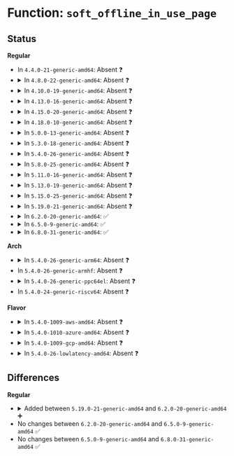 # Function: <code>soft_offline_in_use_page</code>

## Status
<b>Regular</b>
<ul>
<li>
In <code>4.4.0-21-generic-amd64</code>: Absent ❓
</li>
<li>
<details>
<summary>In <code>4.8.0-22-generic-amd64</code>: Absent ❓</summary>

```json
{
  "name": "soft_offline_in_use_page",
  "collision_type": "Unique Static",
  "inline_type": "Full",
  "funcs": [
    {
      "addr": 18446744071581105101,
      "name": "soft_offline_in_use_page",
      "external": false,
      "loc": "mm/memory-failure.c:1689",
      "file": "mm/memory-failure.c",
      "inline": "not declared, inlined",
      "caller_inline": [
        "mm/memory-failure.c:soft_offline_page"
      ],
      "caller_func": []
    }
  ],
  "symbols": []
}
```
</details>
</li>
<li>
<details>
<summary>In <code>4.10.0-19-generic-amd64</code>: Absent ❓</summary>

```json
{
  "name": "soft_offline_in_use_page",
  "collision_type": "Unique Static",
  "inline_type": "Full",
  "funcs": [
    {
      "addr": 18446744071581180250,
      "name": "soft_offline_in_use_page",
      "external": false,
      "loc": "mm/memory-failure.c:1685",
      "file": "mm/memory-failure.c",
      "inline": "not declared, inlined",
      "caller_inline": [
        "mm/memory-failure.c:soft_offline_page"
      ],
      "caller_func": []
    }
  ],
  "symbols": []
}
```
</details>
</li>
<li>
<details>
<summary>In <code>4.13.0-16-generic-amd64</code>: Absent ❓</summary>

```json
{
  "name": "soft_offline_in_use_page",
  "collision_type": "Unique Static",
  "inline_type": "Full",
  "funcs": [
    {
      "addr": 18446744071581228332,
      "name": "soft_offline_in_use_page",
      "external": false,
      "loc": "mm/memory-failure.c:1683",
      "file": "mm/memory-failure.c",
      "inline": "not declared, inlined",
      "caller_inline": [
        "mm/memory-failure.c:soft_offline_page"
      ],
      "caller_func": []
    }
  ],
  "symbols": []
}
```
</details>
</li>
<li>
<details>
<summary>In <code>4.15.0-20-generic-amd64</code>: Absent ❓</summary>

```json
{
  "name": "soft_offline_in_use_page",
  "collision_type": "Unique Static",
  "inline_type": "Full",
  "funcs": [
    {
      "addr": 18446744071581359440,
      "name": "soft_offline_in_use_page",
      "external": false,
      "loc": "mm/memory-failure.c:1681",
      "file": "mm/memory-failure.c",
      "inline": "not declared, inlined",
      "caller_inline": [
        "mm/memory-failure.c:soft_offline_page"
      ],
      "caller_func": []
    }
  ],
  "symbols": []
}
```
</details>
</li>
<li>
<details>
<summary>In <code>4.18.0-10-generic-amd64</code>: Absent ❓</summary>

```json
{
  "name": "soft_offline_in_use_page",
  "collision_type": "Unique Static",
  "inline_type": "Full",
  "funcs": [
    {
      "addr": 18446744071581507790,
      "name": "soft_offline_in_use_page",
      "external": false,
      "loc": "mm/memory-failure.c:1807",
      "file": "mm/memory-failure.c",
      "inline": "not declared, inlined",
      "caller_inline": [
        "mm/memory-failure.c:soft_offline_page"
      ],
      "caller_func": []
    }
  ],
  "symbols": []
}
```
</details>
</li>
<li>
<details>
<summary>In <code>5.0.0-13-generic-amd64</code>: Absent ❓</summary>

```json
{
  "name": "soft_offline_in_use_page",
  "collision_type": "Unique Static",
  "inline_type": "Full",
  "funcs": [
    {
      "addr": 18446744071581593666,
      "name": "soft_offline_in_use_page",
      "external": false,
      "loc": "mm/memory-failure.c:1821",
      "file": "mm/memory-failure.c",
      "inline": "not declared, inlined",
      "caller_inline": [
        "mm/memory-failure.c:soft_offline_page"
      ],
      "caller_func": []
    }
  ],
  "symbols": []
}
```
</details>
</li>
<li>
<details>
<summary>In <code>5.3.0-18-generic-amd64</code>: Absent ❓</summary>

```json
{
  "name": "soft_offline_in_use_page",
  "collision_type": "Unique Static",
  "inline_type": "Selective",
  "funcs": [
    {
      "addr": 0,
      "name": "soft_offline_in_use_page",
      "external": false,
      "loc": "mm/memory-failure.c:1816",
      "file": "mm/memory-failure.c",
      "inline": "not declared, inlined",
      "caller_inline": [],
      "caller_func": [
        "mm/memory-failure.c:soft_offline_page"
      ]
    }
  ],
  "symbols": [
    {
      "addr": 18446744071581701472,
      "name": "soft_offline_in_use_page.isra.0",
      "section": ".text",
      "bind": "STB_LOCAL",
      "size": 1192
    },
    {
      "addr": 18446744071581707362,
      "name": "soft_offline_in_use_page.isra.0.cold",
      "section": ".text",
      "bind": "STB_LOCAL",
      "size": 239
    }
  ]
}
```
</details>
</li>
<li>
<details>
<summary>In <code>5.4.0-26-generic-amd64</code>: Absent ❓</summary>

```json
{
  "name": "soft_offline_in_use_page",
  "collision_type": "Unique Static",
  "inline_type": "Selective",
  "funcs": [
    {
      "addr": 0,
      "name": "soft_offline_in_use_page",
      "external": false,
      "loc": "mm/memory-failure.c:1822",
      "file": "mm/memory-failure.c",
      "inline": "not declared, inlined",
      "caller_inline": [],
      "caller_func": [
        "mm/memory-failure.c:soft_offline_page"
      ]
    }
  ],
  "symbols": [
    {
      "addr": 18446744071581774944,
      "name": "soft_offline_in_use_page.isra.0",
      "section": ".text",
      "bind": "STB_LOCAL",
      "size": 1192
    },
    {
      "addr": 18446744071581780794,
      "name": "soft_offline_in_use_page.isra.0.cold",
      "section": ".text",
      "bind": "STB_LOCAL",
      "size": 239
    }
  ]
}
```
</details>
</li>
<li>
<details>
<summary>In <code>5.8.0-25-generic-amd64</code>: Absent ❓</summary>

```json
{
  "name": "soft_offline_in_use_page",
  "collision_type": "Unique Static",
  "inline_type": "Selective",
  "funcs": [
    {
      "addr": 0,
      "name": "soft_offline_in_use_page",
      "external": false,
      "loc": "mm/memory-failure.c:1858",
      "file": "mm/memory-failure.c",
      "inline": "not declared, inlined",
      "caller_inline": [],
      "caller_func": [
        "mm/memory-failure.c:soft_offline_page"
      ]
    }
  ],
  "symbols": [
    {
      "addr": 18446744071581998032,
      "name": "soft_offline_in_use_page.isra.0",
      "section": ".text",
      "bind": "STB_LOCAL",
      "size": 269
    },
    {
      "addr": 18446744071582002784,
      "name": "soft_offline_in_use_page.isra.0.cold",
      "section": ".text",
      "bind": "STB_LOCAL",
      "size": 74
    }
  ]
}
```
</details>
</li>
<li>
<details>
<summary>In <code>5.11.0-16-generic-amd64</code>: Absent ❓</summary>

```json
{
  "name": "soft_offline_in_use_page",
  "collision_type": "Unique Static",
  "inline_type": "Full",
  "funcs": [
    {
      "addr": 18446744071582051691,
      "name": "soft_offline_in_use_page",
      "external": false,
      "loc": "mm/memory-failure.c:1874",
      "file": "mm/memory-failure.c",
      "inline": "not declared, inlined",
      "caller_inline": [
        "mm/memory-failure.c:soft_offline_page"
      ],
      "caller_func": []
    }
  ],
  "symbols": []
}
```
</details>
</li>
<li>
<details>
<summary>In <code>5.13.0-19-generic-amd64</code>: Absent ❓</summary>

```json
{
  "name": "soft_offline_in_use_page",
  "collision_type": "Unique Static",
  "inline_type": "Full",
  "funcs": [
    {
      "addr": 18446744071582077121,
      "name": "soft_offline_in_use_page",
      "external": false,
      "loc": "mm/memory-failure.c:1965",
      "file": "mm/memory-failure.c",
      "inline": "not declared, inlined",
      "caller_inline": [
        "mm/memory-failure.c:soft_offline_page"
      ],
      "caller_func": []
    }
  ],
  "symbols": []
}
```
</details>
</li>
<li>
<details>
<summary>In <code>5.15.0-25-generic-amd64</code>: Absent ❓</summary>

```json
{
  "name": "soft_offline_in_use_page",
  "collision_type": "Unique Static",
  "inline_type": "Full",
  "funcs": [
    {
      "addr": 18446744071582388582,
      "name": "soft_offline_in_use_page",
      "external": false,
      "loc": "mm/memory-failure.c:2120",
      "file": "mm/memory-failure.c",
      "inline": "not declared, inlined",
      "caller_inline": [
        "mm/memory-failure.c:soft_offline_page"
      ],
      "caller_func": []
    }
  ],
  "symbols": []
}
```
</details>
</li>
<li>
<details>
<summary>In <code>5.19.0-21-generic-amd64</code>: Absent ❓</summary>

```json
{
  "name": "soft_offline_in_use_page",
  "collision_type": "Unique Static",
  "inline_type": "Full",
  "funcs": [
    {
      "addr": 18446744071582897206,
      "name": "soft_offline_in_use_page",
      "external": false,
      "loc": "mm/memory-failure.c:2274",
      "file": "mm/memory-failure.c",
      "inline": "not declared, inlined",
      "caller_inline": [
        "mm/memory-failure.c:soft_offline_page"
      ],
      "caller_func": []
    }
  ],
  "symbols": []
}
```
</details>
</li>
<li>
<details>
<summary>In <code>6.2.0-20-generic-amd64</code>: ✅</summary>

```c
int soft_offline_in_use_page(struct page * page)
```

```json
{
  "name": "soft_offline_in_use_page",
  "collision_type": "Unique Static",
  "inline_type": "No",
  "funcs": [
    {
      "addr": 18446744071583438736,
      "name": "soft_offline_in_use_page",
      "external": false,
      "loc": "mm/memory-failure.c:2474",
      "file": "mm/memory-failure.c",
      "inline": "seen, unknown",
      "caller_inline": [],
      "caller_func": [
        "mm/memory-failure.c:soft_offline_page"
      ]
    }
  ],
  "symbols": [
    {
      "addr": 18446744071583438736,
      "name": "soft_offline_in_use_page",
      "section": ".text",
      "bind": "STB_LOCAL",
      "size": 1934
    }
  ]
}
```
</details>
</li>
<li>
<details>
<summary>In <code>6.5.0-9-generic-amd64</code>: ✅</summary>

```c
int soft_offline_in_use_page(struct page * page)
```

```json
{
  "name": "soft_offline_in_use_page",
  "collision_type": "Unique Static",
  "inline_type": "No",
  "funcs": [
    {
      "addr": 18446744071583657904,
      "name": "soft_offline_in_use_page",
      "external": false,
      "loc": "mm/memory-failure.c:2607",
      "file": "mm/memory-failure.c",
      "inline": "seen, unknown",
      "caller_inline": [],
      "caller_func": [
        "mm/memory-failure.c:soft_offline_page"
      ]
    }
  ],
  "symbols": [
    {
      "addr": 18446744071583657904,
      "name": "soft_offline_in_use_page",
      "section": ".text",
      "bind": "STB_LOCAL",
      "size": 1798
    }
  ]
}
```
</details>
</li>
<li>
<details>
<summary>In <code>6.8.0-31-generic-amd64</code>: ✅</summary>

```c
int soft_offline_in_use_page(struct page * page)
```

```json
{
  "name": "soft_offline_in_use_page",
  "collision_type": "Unique Static",
  "inline_type": "No",
  "funcs": [
    {
      "addr": 18446744071583851328,
      "name": "soft_offline_in_use_page",
      "external": false,
      "loc": "mm/memory-failure.c:2658",
      "file": "mm/memory-failure.c",
      "inline": "seen, unknown",
      "caller_inline": [],
      "caller_func": [
        "mm/memory-failure.c:soft_offline_page"
      ]
    }
  ],
  "symbols": [
    {
      "addr": 18446744071583851328,
      "name": "soft_offline_in_use_page",
      "section": ".text",
      "bind": "STB_LOCAL",
      "size": 1327
    }
  ]
}
```
</details>
</li>
</ul>
<b>Arch</b>
<ul>
<li>
<details>
<summary>In <code>5.4.0-26-generic-arm64</code>: Absent ❓</summary>

```json
{
  "name": "soft_offline_in_use_page",
  "collision_type": "Unique Static",
  "inline_type": "Full",
  "funcs": [
    {
      "addr": 18446603336493236668,
      "name": "soft_offline_in_use_page",
      "external": false,
      "loc": "mm/memory-failure.c:1822",
      "file": "mm/memory-failure.c",
      "inline": "not declared, inlined",
      "caller_inline": [
        "mm/memory-failure.c:soft_offline_page"
      ],
      "caller_func": []
    }
  ],
  "symbols": []
}
```
</details>
</li>
<li>
In <code>5.4.0-26-generic-armhf</code>: Absent ❓
</li>
<li>
<details>
<summary>In <code>5.4.0-26-generic-ppc64el</code>: Absent ❓</summary>

```json
{
  "name": "soft_offline_in_use_page",
  "collision_type": "Unique Static",
  "inline_type": "Selective",
  "funcs": [
    {
      "addr": 13835058055286750928,
      "name": "soft_offline_in_use_page",
      "external": false,
      "loc": "mm/memory-failure.c:1822",
      "file": "mm/memory-failure.c",
      "inline": "not declared, inlined",
      "caller_inline": [],
      "caller_func": [
        "mm/memory-failure.c:soft_offline_page"
      ]
    }
  ],
  "symbols": [
    {
      "addr": 13835058055286750928,
      "name": "soft_offline_in_use_page.isra.0",
      "section": ".text",
      "bind": "STB_LOCAL",
      "size": 2104
    }
  ]
}
```
</details>
</li>
<li>
In <code>5.4.0-24-generic-riscv64</code>: Absent ❓
</li>
</ul>
<b>Flavor</b>
<ul>
<li>
<details>
<summary>In <code>5.4.0-1009-aws-amd64</code>: Absent ❓</summary>

```json
{
  "name": "soft_offline_in_use_page",
  "collision_type": "Unique Static",
  "inline_type": "Selective",
  "funcs": [
    {
      "addr": 0,
      "name": "soft_offline_in_use_page",
      "external": false,
      "loc": "mm/memory-failure.c:1822",
      "file": "mm/memory-failure.c",
      "inline": "not declared, inlined",
      "caller_inline": [],
      "caller_func": [
        "mm/memory-failure.c:soft_offline_page"
      ]
    }
  ],
  "symbols": [
    {
      "addr": 18446744071581743680,
      "name": "soft_offline_in_use_page.isra.0",
      "section": ".text",
      "bind": "STB_LOCAL",
      "size": 1192
    },
    {
      "addr": 18446744071581749530,
      "name": "soft_offline_in_use_page.isra.0.cold",
      "section": ".text",
      "bind": "STB_LOCAL",
      "size": 239
    }
  ]
}
```
</details>
</li>
<li>
<details>
<summary>In <code>5.4.0-1010-azure-amd64</code>: Absent ❓</summary>

```json
{
  "name": "soft_offline_in_use_page",
  "collision_type": "Unique Static",
  "inline_type": "Selective",
  "funcs": [
    {
      "addr": 0,
      "name": "soft_offline_in_use_page",
      "external": false,
      "loc": "mm/memory-failure.c:1822",
      "file": "mm/memory-failure.c",
      "inline": "not declared, inlined",
      "caller_inline": [],
      "caller_func": [
        "mm/memory-failure.c:soft_offline_page"
      ]
    }
  ],
  "symbols": [
    {
      "addr": 18446744071581682304,
      "name": "soft_offline_in_use_page.isra.0",
      "section": ".text",
      "bind": "STB_LOCAL",
      "size": 1192
    },
    {
      "addr": 18446744071581688154,
      "name": "soft_offline_in_use_page.isra.0.cold",
      "section": ".text",
      "bind": "STB_LOCAL",
      "size": 239
    }
  ]
}
```
</details>
</li>
<li>
<details>
<summary>In <code>5.4.0-1009-gcp-amd64</code>: Absent ❓</summary>

```json
{
  "name": "soft_offline_in_use_page",
  "collision_type": "Unique Static",
  "inline_type": "Selective",
  "funcs": [
    {
      "addr": 0,
      "name": "soft_offline_in_use_page",
      "external": false,
      "loc": "mm/memory-failure.c:1822",
      "file": "mm/memory-failure.c",
      "inline": "not declared, inlined",
      "caller_inline": [],
      "caller_func": [
        "mm/memory-failure.c:soft_offline_page"
      ]
    }
  ],
  "symbols": [
    {
      "addr": 18446744071581734992,
      "name": "soft_offline_in_use_page.isra.0",
      "section": ".text",
      "bind": "STB_LOCAL",
      "size": 1192
    },
    {
      "addr": 18446744071581740842,
      "name": "soft_offline_in_use_page.isra.0.cold",
      "section": ".text",
      "bind": "STB_LOCAL",
      "size": 239
    }
  ]
}
```
</details>
</li>
<li>
<details>
<summary>In <code>5.4.0-26-lowlatency-amd64</code>: Absent ❓</summary>

```json
{
  "name": "soft_offline_in_use_page",
  "collision_type": "Unique Static",
  "inline_type": "Selective",
  "funcs": [
    {
      "addr": 0,
      "name": "soft_offline_in_use_page",
      "external": false,
      "loc": "mm/memory-failure.c:1822",
      "file": "mm/memory-failure.c",
      "inline": "not declared, inlined",
      "caller_inline": [],
      "caller_func": [
        "mm/memory-failure.c:soft_offline_page"
      ]
    }
  ],
  "symbols": [
    {
      "addr": 18446744071581803280,
      "name": "soft_offline_in_use_page.isra.0",
      "section": ".text",
      "bind": "STB_LOCAL",
      "size": 1177
    },
    {
      "addr": 18446744071581809098,
      "name": "soft_offline_in_use_page.isra.0.cold",
      "section": ".text",
      "bind": "STB_LOCAL",
      "size": 239
    }
  ]
}
```
</details>
</li>
</ul>

## Differences
<b>Regular</b>
<ul>
<li>
<details>
<summary>Added between <code>5.19.0-21-generic-amd64</code> and <code>6.2.0-20-generic-amd64</code> ➕</summary>

```c
int soft_offline_in_use_page(struct page * page)
```
</details>
</li>
<li>
No changes between <code>6.2.0-20-generic-amd64</code> and <code>6.5.0-9-generic-amd64</code> ✅
</li>
<li>
No changes between <code>6.5.0-9-generic-amd64</code> and <code>6.8.0-31-generic-amd64</code> ✅
</li>
</ul>
